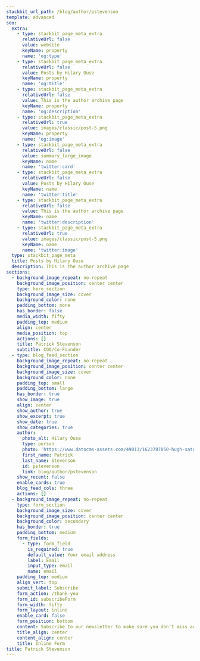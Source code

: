 ```yaml
---
stackbit_url_path: /blog/author/pstevenson
template: advanced
seo:
  extra:
    - type: stackbit_page_meta_extra
      relativeUrl: false
      value: website
      keyName: property
      name: 'og:type'
    - type: stackbit_page_meta_extra
      relativeUrl: false
      value: Posts by Hilary Ouse
      keyName: property
      name: 'og:title'
    - type: stackbit_page_meta_extra
      relativeUrl: false
      value: This is the author archive page
      keyName: property
      name: 'og:description'
    - type: stackbit_page_meta_extra
      relativeUrl: true
      value: images/classic/post-5.png
      keyName: property
      name: 'og:image'
    - type: stackbit_page_meta_extra
      relativeUrl: false
      value: summary_large_image
      keyName: name
      name: 'twitter:card'
    - type: stackbit_page_meta_extra
      relativeUrl: false
      value: Posts by Hilary Ouse
      keyName: name
      name: 'twitter:title'
    - type: stackbit_page_meta_extra
      relativeUrl: false
      value: This is the author archive page
      keyName: name
      name: 'twitter:description'
    - type: stackbit_page_meta_extra
      relativeUrl: true
      value: images/classic/post-5.png
      keyName: name
      name: 'twitter:image'
  type: stackbit_page_meta
  title: Posts by Hilary Ouse
  description: This is the author archive page
sections:
  - background_image_repeat: no-repeat
    background_image_position: center center
    type: hero_section
    background_image_size: cover
    background_color: none
    padding_bottom: none
    has_border: false
    media_width: fifty
    padding_top: medium
    align: center
    media_position: top
    actions: []
    title: Patrick Stevenson
    subtitle: COO/Co-Founder
  - type: blog_feed_section
    background_image_repeat: no-repeat
    background_image_position: center center
    background_image_size: cover
    background_color: none
    padding_top: small
    padding_bottom: large
    has_border: true
    show_image: true
    align: center
    show_author: true
    show_excerpt: true
    show_date: true
    show_categories: true
    author:
      photo_alt: Hilary Ouse
      type: person
      photo: 'https://www.datocms-assets.com/49813/1623787050-hugh-saturation.jpg'
      first_name: Patrick
      last_name: Stevenson
      id: pstevenson
      link: blog/author/pstevenson
    show_recent: false
    enable_cards: true
    blog_feed_cols: three
    actions: []
  - background_image_repeat: no-repeat
    type: form_section
    background_image_size: cover
    background_image_position: center center
    background_color: secondary
    has_border: true
    padding_bottom: medium
    form_fields:
      - type: form_field
        is_required: true
        default_value: Your email address
        label: Email
        input_type: email
        name: email
    padding_top: medium
    align_vert: top
    submit_label: Subscribe
    form_action: /thank-you
    form_id: subscribeForm
    form_width: fifty
    form_layout: inline
    enable_card: false
    form_position: bottom
    content: Subscribe to our newsletter to make sure you don't miss anything.
    title_align: center
    content_align: center
    title: Inline Form
title: Patrick Stevenson
---
```


